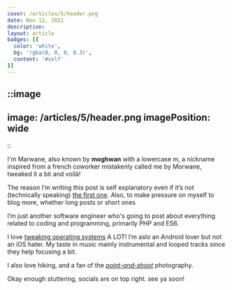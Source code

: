 ```yaml
---
cover: /articles/5/header.png
date: Nov 12, 2022
description: 
layout: article
badges: [{
  color: 'white',
  bg: 'rgba(0, 0, 0, 0.3)',
  content: '#self'
}]
---
```


::image
---
image: /articles/5/header.png
imagePosition: wide
---
::

I'm Marwane, also known by **moghwan** with a lowercase m, a nickname inspired from a french coworker mistakenly called me by Morwane, tweaked it a bit and voilà!

The reason I’m writing this post is self explanatory even if it’s not (technically speaking) [the first one](https://twitter.com/moghwan/status/1277384050337071106). Also, to make pressure on myself to blog more, whether long posts or short ones

I’m just another software engineer who's going to post about everything related to coding and programming, primarily PHP and ES6.

I love [tweaking operating systems](https://www.deviantart.com/c-mar1/gallery) A LOT! I’m aslo an Android lover but not an iOS hater. My taste in music mainly instrumental and looped tracks since they help focusing a bit.

I also love hiking, and a fan of the *[point-and-shoot](https://www.instagram.com/_moghwan/)* photography.

Okay enough stuttering, socials are on top right. see ya soon!